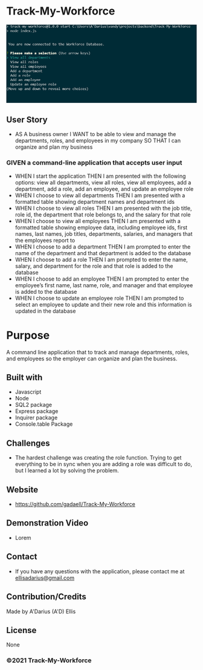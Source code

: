 # Track-My-Workforce

![Screenshot](./assets/track-my-workforce.PNG)

## User Story

- AS A business owner
  I WANT to be able to view and manage the departments, roles, and employees in my company
  SO THAT I can organize and plan my business

### GIVEN a command-line application that accepts user input

- WHEN I start the application
  THEN I am presented with the following options: view all departments, view all roles, view all employees, add a department, add a role, add an employee, and update an employee role
- WHEN I choose to view all departments
  THEN I am presented with a formatted table showing department names and department ids
- WHEN I choose to view all roles
  THEN I am presented with the job title, role id, the department that role belongs to, and the salary for that role
- WHEN I choose to view all employees
  THEN I am presented with a formatted table showing employee data, including employee ids, first names, last names, job titles, departments, salaries, and managers that the employees report to
- WHEN I choose to add a department
  THEN I am prompted to enter the name of the department and that department is added to the database
- WHEN I choose to add a role
  THEN I am prompted to enter the name, salary, and department for the role and that role is added to the database
- WHEN I choose to add an employee
  THEN I am prompted to enter the employee’s first name, last name, role, and manager and that employee is added to the database
- WHEN I choose to update an employee role
  THEN I am prompted to select an employee to update and their new role and this information is updated in the database

# Purpose

A command line application that to track and manage departments, roles, and employees so the employer can organize and plan the business.

## Built with

- Javascript
- Node
- SQL2 package
- Express package
- Inquirer package
- Console.table Package

## Challenges

- The hardest challenge was creating the role function. Trying to get everything to be in sync when you are adding a role was difficult to do, but I learned a lot by solving the problem.

## Website

- https://github.com/gadaell/Track-My-Workforce

## Demonstration Video

- Lorem

## Contact

- If you have any questions with the application, please contact me at ellisadarius@gmail.com

## Contribution/Credits

Made by A'Darius (A'D) Ellis

## License

None

### ©️2021 Track-My-Workforce
